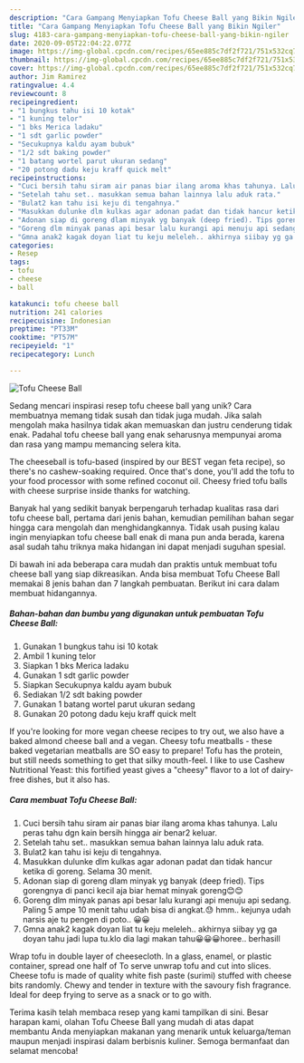```yaml
---
description: "Cara Gampang Menyiapkan Tofu Cheese Ball yang Bikin Ngiler"
title: "Cara Gampang Menyiapkan Tofu Cheese Ball yang Bikin Ngiler"
slug: 4183-cara-gampang-menyiapkan-tofu-cheese-ball-yang-bikin-ngiler
date: 2020-09-05T22:04:22.077Z
image: https://img-global.cpcdn.com/recipes/65ee885c7df2f721/751x532cq70/tofu-cheese-ball-foto-resep-utama.jpg
thumbnail: https://img-global.cpcdn.com/recipes/65ee885c7df2f721/751x532cq70/tofu-cheese-ball-foto-resep-utama.jpg
cover: https://img-global.cpcdn.com/recipes/65ee885c7df2f721/751x532cq70/tofu-cheese-ball-foto-resep-utama.jpg
author: Jim Ramirez
ratingvalue: 4.4
reviewcount: 8
recipeingredient:
- "1 bungkus tahu isi 10 kotak"
- "1 kuning telor"
- "1 bks Merica ladaku"
- "1 sdt garlic powder"
- "Secukupnya kaldu ayam bubuk"
- "1/2 sdt baking powder"
- "1 batang wortel parut ukuran sedang"
- "20 potong dadu keju kraff quick melt"
recipeinstructions:
- "Cuci bersih tahu siram air panas biar ilang aroma khas tahunya. Lalu peras tahu dgn kain bersih hingga air benar2 keluar."
- "Setelah tahu set.. masukkan semua bahan lainnya lalu aduk rata."
- "Bulat2 kan tahu isi keju di tengahnya."
- "Masukkan dulunke dlm kulkas agar adonan padat dan tidak hancur ketika di goreng. Selama 30 menit."
- "Adonan siap di goreng dlam minyak yg banyak (deep fried). Tips gorengnya di panci kecil aja biar hemat minyak goreng😊😊"
- "Goreng dlm minyak panas api besar lalu kurangi api menuju api sedang. Paling 5 ampe 10 menit tahu udah bisa di angkat.😓 hmm.. kejunya udah narsis aje tu pengen di poto.. 😀😀"
- "Gmna anak2 kagak doyan liat tu keju meleleh.. akhirnya siibay yg ga doyan tahu jadi lupa tu.klo dia lagi makan tahu😀😀😀horee.. berhasill"
categories:
- Resep
tags:
- tofu
- cheese
- ball

katakunci: tofu cheese ball 
nutrition: 241 calories
recipecuisine: Indonesian
preptime: "PT33M"
cooktime: "PT57M"
recipeyield: "1"
recipecategory: Lunch

---
```



![Tofu Cheese Ball](https://img-global.cpcdn.com/recipes/65ee885c7df2f721/751x532cq70/tofu-cheese-ball-foto-resep-utama.jpg)

Sedang mencari inspirasi resep tofu cheese ball yang unik? Cara membuatnya memang tidak susah dan tidak juga mudah. Jika salah mengolah maka hasilnya tidak akan memuaskan dan justru cenderung tidak enak. Padahal tofu cheese ball yang enak seharusnya mempunyai aroma dan rasa yang mampu memancing selera kita.

The cheeseball is tofu-based (inspired by our BEST vegan feta recipe), so there&#39;s no cashew-soaking required. Once that&#39;s done, you&#39;ll add the tofu to your food processor with some refined coconut oil. Cheesy fried tofu balls with cheese surprise inside thanks for watching.

Banyak hal yang sedikit banyak berpengaruh terhadap kualitas rasa dari tofu cheese ball, pertama dari jenis bahan, kemudian pemilihan bahan segar hingga cara mengolah dan menghidangkannya. Tidak usah pusing kalau ingin menyiapkan tofu cheese ball enak di mana pun anda berada, karena asal sudah tahu triknya maka hidangan ini dapat menjadi suguhan spesial.


Di bawah ini ada beberapa cara mudah dan praktis untuk membuat tofu cheese ball yang siap dikreasikan. Anda bisa membuat Tofu Cheese Ball memakai 8 jenis bahan dan 7 langkah pembuatan. Berikut ini cara dalam membuat hidangannya.

<!--inarticleads1-->

##### Bahan-bahan dan bumbu yang digunakan untuk pembuatan Tofu Cheese Ball:

1. Gunakan 1 bungkus tahu isi 10 kotak
1. Ambil 1 kuning telor
1. Siapkan 1 bks Merica ladaku
1. Gunakan 1 sdt garlic powder
1. Siapkan Secukupnya kaldu ayam bubuk
1. Sediakan 1/2 sdt baking powder
1. Gunakan 1 batang wortel parut ukuran sedang
1. Gunakan 20 potong dadu keju kraff quick melt


If you&#39;re looking for more vegan cheese recipes to try out, we also have a baked almond cheese ball and a vegan. Cheesy tofu meatballs - these baked vegetarian meatballs are SO easy to prepare! Tofu has the protein, but still needs something to get that silky mouth-feel. I like to use Cashew Nutritional Yeast: this fortified yeast gives a &#34;cheesy&#34; flavor to a lot of dairy-free dishes, but it also has. 

<!--inarticleads2-->

##### Cara membuat Tofu Cheese Ball:

1. Cuci bersih tahu siram air panas biar ilang aroma khas tahunya. Lalu peras tahu dgn kain bersih hingga air benar2 keluar.
1. Setelah tahu set.. masukkan semua bahan lainnya lalu aduk rata.
1. Bulat2 kan tahu isi keju di tengahnya.
1. Masukkan dulunke dlm kulkas agar adonan padat dan tidak hancur ketika di goreng. Selama 30 menit.
1. Adonan siap di goreng dlam minyak yg banyak (deep fried). Tips gorengnya di panci kecil aja biar hemat minyak goreng😊😊
1. Goreng dlm minyak panas api besar lalu kurangi api menuju api sedang. Paling 5 ampe 10 menit tahu udah bisa di angkat.😓 hmm.. kejunya udah narsis aje tu pengen di poto.. 😀😀
1. Gmna anak2 kagak doyan liat tu keju meleleh.. akhirnya siibay yg ga doyan tahu jadi lupa tu.klo dia lagi makan tahu😀😀😀horee.. berhasill


Wrap tofu in double layer of cheesecloth. In a glass, enamel, or plastic container, spread one half of To serve unwrap tofu and cut into slices. Cheese tofu is made of quality white fish paste (surimi) stuffed with cheese bits randomly. Chewy and tender in texture with the savoury fish fragrance. Ideal for deep frying to serve as a snack or to go with. 

Terima kasih telah membaca resep yang kami tampilkan di sini. Besar harapan kami, olahan Tofu Cheese Ball yang mudah di atas dapat membantu Anda menyiapkan makanan yang menarik untuk keluarga/teman maupun menjadi inspirasi dalam berbisnis kuliner. Semoga bermanfaat dan selamat mencoba!
